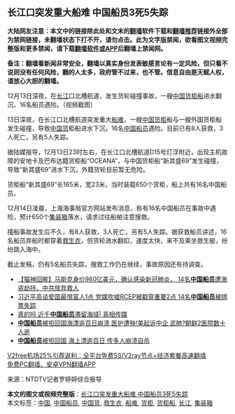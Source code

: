  <h2>长江口突发重大船难 中国船员3死5失踪</h2> <p class="notice"><b>大陆网友注意：本文中的链接除此处和文末的<a href="https://github.com/bannedbook/fanqiang" >翻墙</a>软件下载和<a href="https://github.com/killgcd/justmysocks/blob/master/README.md">翻墙推荐</a>链接外全部为禁网链接，未翻墙状态下打不开，请勿点击。此为文字版禁闻，欲看图文视频完整版和更多禁闻，请下载<a href="https://github.com/bannedbook/fanqiang">翻墙软件或APP</a>后翻墙上禁闻网。</p><p>备注：翻墙看新闻非常安全，翻墙以真实身份发表敏感言论有一定风险，但只看不说则没有任何风险，翻的人太多，政府管不过来，也不管。信息自由是天赋人权，请放心大胆的翻墙。</b></p>  <div class="entry"> <p id="conimg">12月13日深夜，在<a href="https://www.bannedbook.org/bnews/tag/%E9%95%BF%E6%B1%9F/" class="st_tag internal_tag" rel="tag" title="标签 长江 下的日志">长江</a>口北槽航道，发生货轮碰撞事故，一艘<a href="https://www.bannedbook.org/bnews/tag/%E4%B8%AD%E5%9B%BD/" class="st_tag internal_tag" rel="tag" title="标签 中国 下的日志">中国</a><a href="https://www.bannedbook.org/bnews/tag/%E8%B4%A7%E6%9F%9C%E8%88%B9/" class="st_tag internal_tag" rel="tag" title="标签 货柜船 下的日志">货柜船</a>进水翻沉，16名船员遇险。（视频截图）</p> <p>13日深夜，在长江口北槽航道突发重大<a href="https://www.bannedbook.org/bnews/tag/%E8%88%B9%E9%9A%BE/" class="st_tag internal_tag" rel="tag" title="标签 船难 下的日志">船难</a>，一艘<span class='wp_keywordlink_affiliate'><a href="https://www.bannedbook.org/" title="中国" target="_blank">中国</a></span><a href="https://www.bannedbook.org/bnews/tag/%E8%B4%A7%E6%9F%9C/" class="st_tag internal_tag" rel="tag" title="标签 货柜 下的日志">货柜</a>船与一艘外国货柜船发生碰撞，导致<a href="https://www.bannedbook.org/bnews/tag/%e4%b8%ad%e5%9b%bd%e8%b4%a7/" class="st_tag internal_tag" rel="tag" title="标签 中国货 下的日志">中国货</a>柜船进水下沉，16名<a href="https://www.bannedbook.org/bnews/tag/%E4%B8%AD%E5%9B%BD%E8%88%B9%E5%91%98/" class="st_tag internal_tag" rel="tag" title="标签 中国船员 下的日志">中国船员</a>遇险。目前已有8人获救，3人死亡，另有5人失踪。</p> <p>据陆媒报导，12月13日23时左右，在长江口北槽航道D15号灯浮附近，出现主机故障的安地卡及巴布达籍货柜船“OCEANA”，与中国货柜船“新其盛69”发生碰撞，导致“新其盛69”进水下沉，外籍货轮目前暂无危险。</p> <p>货柜船“新其盛69”长165米，宽23米，当时装载650个货柜，船上共有16名中国船员。</p>  <p>12月14日凌晨，上海海事局官方网站发布消息，称有16名中国船员在事故中遇险，预计650个<a href="https://www.bannedbook.org/bnews/tag/%E9%9B%86%E8%A3%85%E7%AE%B1/" class="st_tag internal_tag" rel="tag" title="标签 集装箱 下的日志">集装箱</a>落水，请求过往船舶注意搜救。</p> <p>撞船事故发生后不久，有8人获救，3人死亡，另有5人失踪。据获救船员讲述，16名船员弃船时都穿着<a href="https://www.bannedbook.org/bnews/tag/%e6%95%91%e7%94%9f%e8%a1%a3/" class="st_tag internal_tag" rel="tag" title="标签 救生衣 下的日志">救生衣</a>，但货轮进水翻扣，速度太快，来不及乘坐救生艇，纷纷跳入海中。</p> <p>截止发稿，仍有5名船员失踪，搜救工作仍在继续，事故原因还有待调查。</p> <ul class='op-related-articles' title='相关阅读'> <li><a href='https://www.bannedbook.org/bnews/bannedvideo/20201120/1435463.html' target='_blank'>【猫神回眸】马斯克身价960亿美元，确认感染新冠肺炎， 14名<b>中国船员</b>遭海盗劫持，中共放弃救人</a></li> <li><a href='https://www.bannedbook.org/bnews/topimagenews/20201117/1432446.html' target='_blank'>习近平高谈爱国最恨富人1点 党媒吹嘘RCEP被戳穿重要2点 14名<b>中国船员</b>被绑票失踪</a></li> <li><a href='https://www.bannedbook.org/bnews/bannedvideo/20200805/1375219.html' target='_blank'>真的吗 近千<b>中国船员</b>滞留海域| 真相传媒</a></li> <li><a href='https://www.bannedbook.org/bnews/topimagenews/20200607/1341284.html' target='_blank'><b>中国船员</b>被拒回国海漂逾百日崩溃 医护遭殃!美起诉中企 武肺?朝鲜2医院数十人逝</a></li> <li><a href='https://www.bannedbook.org/bnews/comments/20200606/1340671.html' target='_blank'><b>中国船员</b>被拒回国 海上漂逾百日 传多人崩溃自杀</a></li> </ul> <p class="texttj"> <a href="https://www.bannedbook.org/forum23/topic22702.html" target="_blank">V2free机场25%引荐返利：全平台免费SS/V2ray节点+经济套餐高速翻墙</a><br/> <a href="https://github.com/bannedbook/fanqiang/wiki/%E7%A6%81%E9%97%BB%E7%BD%91%E5%AE%89%E5%8D%93%E7%BF%BB%E5%A2%99%E6%96%B0%E9%97%BBAPP" target="_blank">免费PC翻墙、安卓VPN翻墙APP</a></p><p> 来源：NTDTV记者罗婷婷综合报导 </p> <a name='sharetosocial'></a>       <div><b>本文的图文或视频完整版</b>：<a href='https://www.bannedbook.org/bnews/cbnews/20201215/1447820.html'>长江口突发重大船难 中国船员3死5失踪</a></div>  </div><!--END ENTRY--> <div class="postfooter"> <div>本文标签：<a href="https://www.bannedbook.org/bnews/tag/%E4%B8%AD%E5%9B%BD/" rel="tag">中国</a>, <a href="https://www.bannedbook.org/bnews/tag/%E4%B8%AD%E5%9B%BD%E8%88%B9%E5%91%98/" rel="tag">中国船员</a>, <a href="https://www.bannedbook.org/bnews/tag/%e4%b8%ad%e5%9b%bd%e8%b4%a7/" rel="tag">中国货</a>, <a href="https://www.bannedbook.org/bnews/tag/%e6%95%91%e7%94%9f%e8%a1%a3/" rel="tag">救生衣</a>, <a href="https://www.bannedbook.org/bnews/tag/%E8%88%B9%E9%9A%BE/" rel="tag">船难</a>, <a href="https://www.bannedbook.org/bnews/tag/%E8%B4%A7%E6%9F%9C/" rel="tag">货柜</a>, <a href="https://www.bannedbook.org/bnews/tag/%E8%B4%A7%E6%9F%9C%E8%88%B9/" rel="tag">货柜船</a>, <a href="https://www.bannedbook.org/bnews/tag/%E9%95%BF%E6%B1%9F/" rel="tag">长江</a>, <a href="https://www.bannedbook.org/bnews/tag/%E9%9B%86%E8%A3%85%E7%AE%B1/" rel="tag">集装箱</a></div>  </div><!--END POSTFOOTER--> 